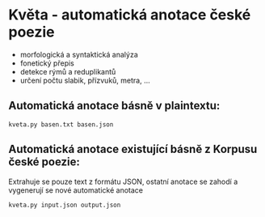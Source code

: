 # Květa - automatická anotace české poezie

- morfologická a syntaktická analýza
- fonetický přepis
- detekce rýmů a reduplikantů
- určení počtu slabik, přízvuků, metra, ...

## Automatická anotace básně v plaintextu:
`kveta.py basen.txt basen.json`

## Automatická anotace existující básně z Korpusu české poezie:
Extrahuje se pouze text z formátu JSON, ostatní anotace se zahodí a vygenerují se nové automatické anotace

`kveta.py input.json output.json`

